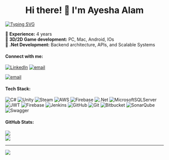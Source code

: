 <h1 align="center">Hi there! 👋 I'm Ayesha Alam</h1>

[![Typing SVG](https://readme-typing-svg.demolab.com?font=Fira+Code&pause=1000&center=true&width=1000&lines=Experienced+Unity+Developer;Extended+as+.NET+Backend+Developer)](https://git.io/typing-svg)

<!---🔹 **Tech Stack:**  
[![My Skills](https://skillicons.dev/icons?i=cs,unity,dotnet,mysql,visualstudio,vscode,rider,github,bitbucket)](https://skillicons.dev)  
--->  
🔹 **Experience:**  4 years   
🔹 **3D/2D Game development:**  PC, Mac, Android, IOs   
🔹 **.Net Development:** Backend architecture, APIs, and Scalable Systems   


#### Connect with me:
[![LinkedIn](https://skillicons.dev/icons?i=linkedin)](https://linkedin.com/in/ayesha-alam114/)
[![email](https://skillicons.dev/icons?i=gmail)](gmailto:ayeshanooralam114@gmail.com)

[![email](https://img.shields.io/badge/Email-D14836?logo=gmail&logoColor=white)](mailto:ayeshanooralam114@gmail.com) 

#### Tech Stack:
![C#](https://img.shields.io/badge/c%23-%23239120.svg?style=for-the-badge&logo=csharp&logoColor=white) 
![Unity](https://img.shields.io/badge/unity-%23000000.svg?style=for-the-badge&logo=unity&logoColor=white)
![Steam](https://img.shields.io/badge/steam-%23000000.svg?style=for-the-badge&logo=steam&logoColor=white) 
![AWS](https://img.shields.io/badge/AWS-%23FF9900.svg?style=for-the-badge&logo=amazon-aws&logoColor=white) 
![Firebase](https://img.shields.io/badge/firebase-%23039BE5.svg?style=for-the-badge&logo=firebase) 
![.Net](https://img.shields.io/badge/.NET-5C2D91?style=for-the-badge&logo=.net&logoColor=white) 
![MicrosoftSQLServer](https://img.shields.io/badge/Microsoft%20SQL%20Server-CC2927?style=for-the-badge&logo=microsoft%20sql%20server&logoColor=white) 
![JWT](https://img.shields.io/badge/JWT-black?style=for-the-badge&logo=JSON%20web%20tokens) 
![Firebase](https://img.shields.io/badge/firebase-a08021?style=for-the-badge&logo=firebase&logoColor=ffcd34)
![Jenkins](https://img.shields.io/badge/jenkins-%232C5263.svg?style=for-the-badge&logo=jenkins&logoColor=white) 
![GitHub](https://img.shields.io/badge/github-%23121011.svg?style=for-the-badge&logo=github&logoColor=white) 
![Git](https://img.shields.io/badge/git-%23F05033.svg?style=for-the-badge&logo=git&logoColor=white) 
![Bitbucket](https://img.shields.io/badge/bitbucket-%230047B3.svg?style=for-the-badge&logo=bitbucket&logoColor=white) 
![SonarQube](https://img.shields.io/badge/SonarQube-black?style=for-the-badge&logo=sonarqube&logoColor=4E9BCD) 
![Swagger](https://img.shields.io/badge/-Swagger-%23Clojure?style=for-the-badge&logo=swagger&logoColor=white) 


#### GitHub Stats:
![](https://github-readme-stats.vercel.app/api?username=AyeshaAlam114&theme=dark&hide_border=true&include_all_commits=true&count_private=true)<br/>
![](https://github-readme-stats.vercel.app/api/top-langs/?username=AyeshaAlam114&theme=dark&hide_border=true&include_all_commits=true&count_private=true&layout=compact)

---
[![](https://visitcount.itsvg.in/api?id=AyeshaAlam114&icon=0&color=0)](https://visitcount.itsvg.in)

<!-- Proudly created with GPRM ( https://gprm.itsvg.in ) -->

<!---
AyeshaAlam114/AyeshaAlam114 is a ✨ special ✨ repository because its `README.md` (this file) appears on your GitHub profile.
You can click the Preview link to take a look at your changes.
--->
